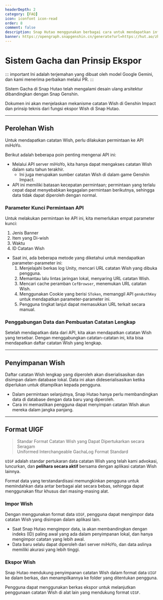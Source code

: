 ```yaml
---
headerDepth: 2
category: [FAQ]
icon: iconfont icon-read
order: 8
comment: false
description: Snap Hutao menggunakan berbagai cara untuk mendapatkan informasi login pengguna dan berkoordinasi dengan API Genshin Impact untuk mendapatkan catatan Wish.
banner: https://opengraph.snapgenshin.cn/generate?url=https://hut.ao/zh/advanced/Gacha-system-and-export-principal.html&has_description=False
---
```


# Sistem Gacha dan Prinsip Ekspor

::: important
Ini adalah terjemahan yang dibuat oleh model Google Gemini, dan kami menerima perbaikan melalui PR.
:::

Sistem Gacha di Snap Hutao telah mengalami desain ulang arsitektur dibandingkan dengan Snap Genshin.

Dokumen ini akan menjelaskan mekanisme catatan Wish di Genshin Impact dan prinsip teknis dari fungsi ekspor Wish di Snap Hutao.

---

## Perolehan Wish

Untuk mendapatkan catatan Wish, perlu dilakukan permintaan ke API miHoYo.

Berikut adalah beberapa poin penting mengenai API ini:

- Melalui API server miHoYo, kita hanya dapat mengakses catatan Wish dalam satu tahun terakhir.
  - Ini juga merupakan sumber catatan Wish di dalam game Genshin Impact.
- API ini memiliki batasan kecepatan permintaan; permintaan yang terlalu cepat dapat menyebabkan kegagalan permintaan berikutnya, sehingga data tidak dapat diperoleh dengan normal.

### Parameter Kunci Permintaan API

Untuk melakukan permintaan ke API ini, kita memerlukan empat parameter kunci:

1. Jenis Banner
2. Item yang Di-wish
3. Waktu
4. ID Catatan Wish

- Saat ini, ada beberapa metode yang diketahui untuk mendapatkan parameter-parameter ini:
  1. Menjelajahi berkas log Unity, mencari URL catatan Wish yang dibuka pengguna.
  2. Memantau lalu lintas jaringan lokal, menyaring URL catatan Wish.
  3. Mencari cache peramban `CefBrowser`, menemukan URL catatan Wish.
  4. Menggunakan Cookie yang berisi `SToken`, memanggil API `genAuthKey` untuk mendapatkan parameter-parameter ini.
  5. Pengguna tingkat lanjut dapat memasukkan URL terkait secara manual.

### Penggabungan Data dan Pembuatan Catatan Lengkap

Setelah mendapatkan data dari API, kita akan mendapatkan catatan Wish yang tersebar. Dengan menggabungkan catatan-catatan ini, kita bisa mendapatkan daftar catatan Wish yang lengkap.

---

## Penyimpanan Wish

Daftar catatan Wish lengkap yang diperoleh akan diserialisasikan dan disimpan dalam database lokal. Data ini akan dideserialisasikan ketika diperlukan untuk ditampilkan kepada pengguna.

- Dalam permintaan selanjutnya, Snap Hutao hanya perlu membandingkan data di database dengan data baru yang diperoleh.
- Cara ini memastikan pengguna dapat menyimpan catatan Wish akun mereka dalam jangka panjang.

---

## Format UIGF

> Standar Format Catatan Wish yang Dapat Dipertukarkan secara Seragam  
> Uniformed Interchangeable GachaLog Format Standard

`UIGF` adalah standar pertukaran data catatan Wish yang telah kami advokasi, luncurkan, dan **pelihara secara aktif** bersama dengan aplikasi catatan Wish lainnya.

Format data yang terstandardisasi memungkinkan pengguna untuk memindahkan data antar berbagai alat secara bebas, sehingga dapat menggunakan fitur khusus dari masing-masing alat.

### Impor Wish

Dengan menggunakan format data `UIGF`, pengguna dapat mengimpor data catatan Wish yang disimpan dalam aplikasi lain.

- Saat Snap Hutao mengimpor data, ia akan membandingkan dengan indeks (ID) paling awal yang ada dalam penyimpanan lokal, dan hanya mengimpor catatan yang lebih awal.
- Data baru selalu dapat diperoleh dari server miHoYo, dan data aslinya memiliki akurasi yang lebih tinggi.

### Ekspor Wish

Snap Hutao mendukung penyimpanan catatan Wish dalam format data `UIGF` ke dalam berkas, dan menampilkannya ke folder yang ditentukan pengguna.

Pengguna dapat menggunakan berkas ekspor untuk melanjutkan penggunaan catatan Wish di alat lain yang mendukung format `UIGF`.
